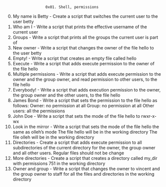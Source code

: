                       0x01. Shell, permissions
       
0. My name is Betty - Create a script that switches the current user to the user betty
1. Who am I         - Write a script that prints the effective username of the current user  
2. Groups           - Write a script that prints all the groups the current user is part of 
3. New owner        - Write a script that changes the owner of the file hello to the user betty
4. Empty!           - Write a script that creates an empty file called hello
5. Execute          - Write a script that adds execute permission to the owner of the file hello
6. Multiple permissions    - Write a script that adds execute permission to the owner and the group owner, 
                             and read permission to other users, to the file hello
7. Everybody!       - Write a script that adds execution permission to the owner, 
                      the group owner and the other users, to the file hello       
8. James Bond       - Write a script that sets the permission to the file hello as follows:
                                         Owner: no permission at all
                                         Group: no permission at all
                                         Other users: all the permissions
9. John Doe         - Write a script that sets the mode of the file hello to rwxr-x-wx
10. Look in the mirror     -  Write a script that sets the mode of the file hello the same as olleh’s mode
                                         The file hello will be in the working directory
                                         The file olleh will be in the working directory
11. Directories     - Create a script that adds execute permission to all subdirectories of the current directory for the owner,
                      the group owner and all other users. Regular files should not be change
12. More directories - Create a script that creates a directory called my_dir with permissions 751 in the working directory
14. Owner and group - Write a script that changes the owner to vincent and the group owner to staff for all the files and directories                      in the working directory
